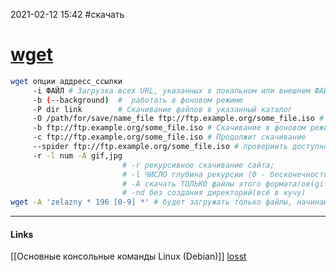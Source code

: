 2021-02-12 15:42
#скачать
# [wget](http://www.gnu.org/software/wget/manual/wget.html#Types-of-Files)
```bash
wget опции аддресс_ссылки
	 -i ФАЙЛ # Загрузка всех URL, указанных в локальном или внешнем ФАЙЛЕ
	 -b (--background)	#  работать в фоновом режиме
	 -P dir link		# Скачивание файлов в указанный каталог
	 -O /path/for/save/name_file ftp://ftp.example.org/some_file.iso # Скачивание файлов в указанный каталог(save) сохранение под указанным именем(name_file)
	 -b ftp://ftp.example.org/some_file.iso # Скачивание в фоновом режиме 
	 -c ftp://ftp.example.org/some_file.iso # Продолжит скачивание  
	 --spider ftp://ftp.example.org/some_file.iso # провериить доступность файла
	 -r -l num -A gif,jpg
						 # -r рекурсивное скачивание сайта;
						 # -l ЧИСЛО глубина рекурсии (0 - бесконечность);
						 # -A скачать ТОЛЬКО файлы этого формата/ов(gif,jpg); 
						 # -nd без создания директорий(всё в кучу)
wget -A 'zelazny * 196 [0-9] *' # будет загружать только файлы, начинающиеся с «zelazny» и содержащие числа с 1960 по 1969 в любом месте.						 
```
_____________
#### Links
[[Основные консольные команды Linux (Debian)]]
[losst](https://losst.ru/komanda-wget-linux)